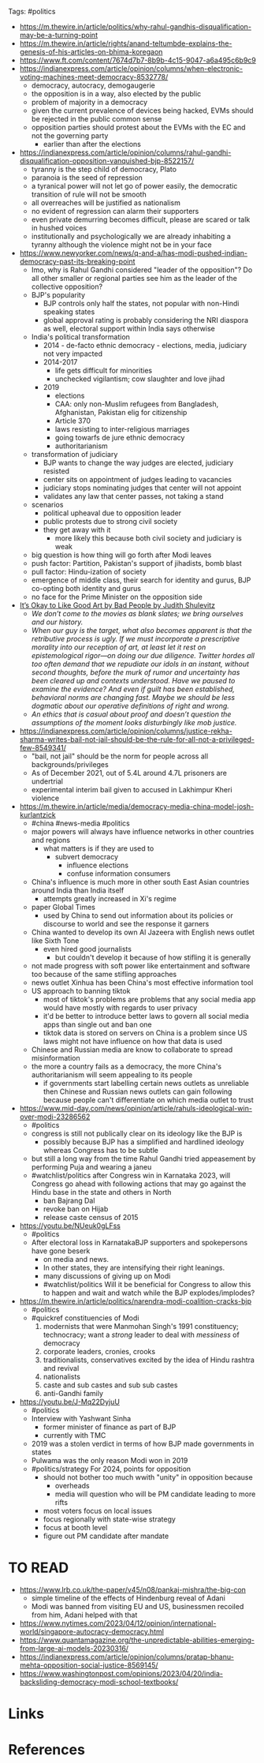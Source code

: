 Tags: #politics 

- https://m.thewire.in/article/politics/why-rahul-gandhis-disqualification-may-be-a-turning-point
- https://m.thewire.in/article/rights/anand-teltumbde-explains-the-genesis-of-his-articles-on-bhima-koregaon
- https://www.ft.com/content/7674d7b7-8b9b-4c15-9047-a6a495c6b9c9
- https://indianexpress.com/article/opinion/columns/when-electronic-voting-machines-meet-democracy-8532778/
	- democracy, autocracy, demogaugerie
	- the opposition is in a way, also elected by the public 
	- problem of majority in a democracy
	- given the current prevalence of devices being hacked, EVMs should be rejected in the public common sense 
	- opposition parties should protest about the EVMs with the EC and not the governing party
		- earlier than after the elections 
- https://indianexpress.com/article/opinion/columns/rahul-gandhi-disqualification-opposition-vanquished-bjp-8522157/
	- tyranny is the step child of democracy, Plato 
	- paranoia is the seed of repression
	- a tyranical power will not let go of power easily, the democratic transition of rule will not be smooth
	- all overreaches will be justified as nationalism
	- no evident of regression can alarm their supporters
	- even private demurring becomes difficult, please are scared or talk in hushed voices 
	- institutionally and psychologically we are already inhabiting a tyranny although the violence might not be in your face 
- https://www.newyorker.com/news/q-and-a/has-modi-pushed-indian-democracy-past-its-breaking-point
	- Imo, why is Rahul Gandhi considered "leader of the opposition"? Do all other smaller or regional parties see him as the leader of the collective opposition?  
	- BJP's popularity
		- BJP controls only half the states, not popular with non-Hindi speaking states
		- global approval rating is probably considering the NRI diaspora as well, electoral support within India says otherwise
	- India's political transformation
		- 2014
				- de-facto ethnic democracy
				- elections, media, judiciary not very impacted
		- 2014-2017
			- life gets difficult for minorities
			- unchecked vigilantism; cow slaughter and love jihad
		- 2019
			- elections
			- CAA: only non-Muslim refugees from Bangladesh, Afghanistan, Pakistan elig for citizenship
			- Article 370
			- laws resisting to inter-religious marriages
			- going towarfs de jure ethnic democracy
			- authoritarianism
	- transformation of judiciary
		- BJP wants to change the way judges are elected, judiciary resisted
		- center sits on appointment of judges leading to vacancies
		- judiciary stops nominating judges that center will not appoint 
		- validates any law that center passes, not taking a stand
	- scenarios
		- political upheaval due to opposition leader
		- public protests due to strong civil society
		- they get away with it
			- more likely this because both civil society and judiciary is weak
	- big question is how thing will go forth after Modi leaves
	- push factor: Partition, Pakistan's support of jihadists, bomb blast
	- pull factor: Hindu-ization of society
	- emergence of middle class, their search for identity and gurus, BJP co-opting both identity and gurus
	- no face for the Prime Minister on the opposition side 
- [It’s Okay to Like Good Art by Bad People by Judith Shulevitz](https://www.theatlantic.com/magazine/archive/2023/05/separate-art-from-artist-cancel-culture-monsters-book/673497/)
	- *We don’t come to the movies as blank slates; we bring ourselves and our history.*
	- *When _our guy_ is the target, what also becomes apparent is that the retributive process is ugly. If we must incorporate a prescriptive morality into our reception of art, at least let it rest on epistemological rigor—on doing our due diligence. Twitter hordes all too often demand that we repudiate our idols in an instant, without second thoughts, before the murk of rumor and uncertainty has been cleared up and contexts understood. Have we paused to examine the evidence? And even if guilt has been established, behavioral norms are changing fast. Maybe we should be less dogmatic about our operative definitions of right and wrong.*
	- *An ethics that is casual about proof and doesn’t question the assumptions of the moment looks disturbingly like mob justice.* 
- https://indianexpress.com/article/opinion/columns/justice-rekha-sharma-writes-bail-not-jail-should-be-the-rule-for-all-not-a-privileged-few-8549341/
	- "bail, not jail" should be the norm for people across all backgrounds/privileges
	- As of December 2021, out of 5.4L around 4.7L prisoners are undertrial
	- experimental interim bail given to accused in Lakhimpur Kheri violence 
- https://m.thewire.in/article/media/democracy-media-china-model-josh-kurlantzick 
	- #china #news-media #politics 
	- major powers will always have influence networks in other countries and regions 
		- what matters is if they are used to 
			- subvert democracy
				- influence elections 
				- confuse information consumers
	- China's influence is much more in other south East Asian countries around India than India itself 
		- attempts greatly increased in Xi's regime 
	- paper Global Times 
		- used by China to send out information about its policies or discourse to world and see the response it garners 
	- China wanted to develop its own Al Jazeera with English news outlet like Sixth Tone 
		- even hired good journalists 
			- but couldn't develop it because of how stifling it is generally 
	- not made progress with soft power like entertainment and software too because of the same stifling approaches 
	- news outlet Xinhua has been China's most effective information tool 
	- US approach to banning tiktok 
		- most of tiktok's problems are problems that any social media app would have mostly with regards to user privacy 
		- it'd be better to introduce better laws to govern all social media apps than single out and ban one 
		- tiktok data is stored on servers on China is a problem since US laws might not have influence on how that data is used 
	- Chinese and Russian media are know to collaborate to spread misinformation 
	- the more a country fails as a democracy, the more China's authoritarianism will seem appealing to its people 
		- if governments start labelling certain news outlets as unreliable then Chinese and Russian news outlets can gain following because people can't differentiate on which media outlet to trust 
- https://www.mid-day.com/news/opinion/article/rahuls-ideological-win-over-modi-23286562
	- #politics 
	- congress is still not publically clear on its ideology like the BJP is
		- possibly because BJP has a simplified and hardlined ideology whereas Congress has to be subtle
	- but still a long way from the time Rahul Gandhi tried appeasement by performing Puja and wearing a janeu
	- #watchlist/politics after Congress win in Karnataka 2023, will Congress go ahead with following actions that may go against the Hindu base in the state and others in North
		- ban Bajrang Dal
		- revoke ban on Hijab 
		- release caste census of 2015
- https://youtu.be/NUeuk0gLFss
	- #politics 
	- After electoral loss in KarnatakaBJP supporters and spokepersons have gone beserk 
		- on media and news. 
		- In other states, they are intensifying their right leanings.
		- many discussions of giving up on Modi
		- #watchlist/politics Will it be beneficial for Congress to allow this to happen and wait and watch while the BJP explodes/implodes?
- https://m.thewire.in/article/politics/narendra-modi-coalition-cracks-bjp
	- #politics 
	- #quickref constituencies of Modi
		1. modernists that were Manmohan Singh's 1991 constituency; technocracy; want a _strong_ leader to deal with _messiness_ of democracy
		2. corporate leaders, cronies, crooks
		3. traditionalists, conservatives excited by the idea of Hindu rashtra and revival
		4. nationalists
		5. caste and sub castes and sub sub castes
		6. anti-Gandhi family
- https://youtu.be/J-Mq22DyjuU
	- #politics 
	- Interview with Yashwant Sinha
		- former minister of finance as part of BJP
		- currently with TMC
	- 2019 was a stolen verdict in terms of how BJP made governments in states
	- Pulwama was the only reason Modi won in 2019
	- #politics/strategy For 2024, points for opposition 
		- should not bother too much wwith "unity" in opposition because
			- overheads
			- media will question who will be PM candidate leading to more rifts
		- most voters focus on local issues
		- focus regionally with state-wise strategy
		- focus at booth level
		- figure out PM candidate after mandate

# TO READ
- https://www.lrb.co.uk/the-paper/v45/n08/pankaj-mishra/the-big-con
	- simple timeline of the effects of Hindenburg reveal of Adani 
	- Modi was banned from visiting EU and US, businessmen recoiled from him, Adani helped with that
- https://www.nytimes.com/2023/04/12/opinion/international-world/singapore-autocracy-democracy.html
- https://www.quantamagazine.org/the-unpredictable-abilities-emerging-from-large-ai-models-20230316/
- https://indianexpress.com/article/opinion/columns/pratap-bhanu-mehta-opposition-social-justice-8569145/
- https://www.washingtonpost.com/opinions/2023/04/20/india-backsliding-democracy-modi-school-textbooks/









# Links

# References